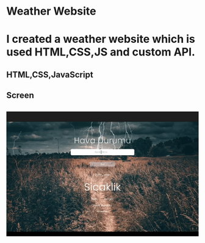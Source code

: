 <h1>Weather Website<h1>

I created a weather website which is used HTML,CSS,JS and custom API.

<h2>HTML,CSS,JavaScript<h2>

<h2> Screen <h2>

![](Weather.gif)
